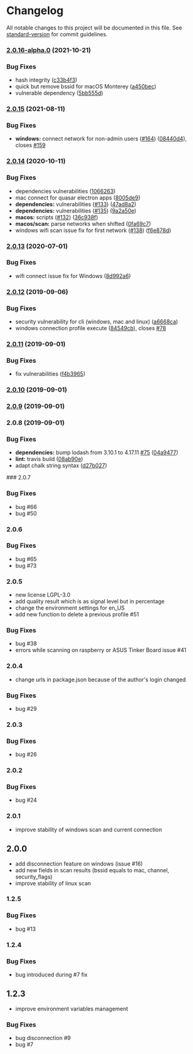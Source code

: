 # Changelog

All notable changes to this project will be documented in this file. See [standard-version](https://github.com/conventional-changelog/standard-version) for commit guidelines.

### [2.0.16-alpha.0](https://github.com/friedrith/node-wifi/compare/v2.0.15...v2.0.16-alpha.0) (2021-10-21)


### Bug Fixes

* hash integrity ([c33b4f3](https://github.com/friedrith/node-wifi/commit/c33b4f3842ff185fcfcbe3abf93178be8d947ed1))
* quick but remove bssid for macOS Monterey ([a450bec](https://github.com/friedrith/node-wifi/commit/a450becd7b29692f0dc7668d9769e5c391193463))
* vulnerable dependency ([5bb555d](https://github.com/friedrith/node-wifi/commit/5bb555dd9f2aca16c5520bdce9a9ec9025f91637))

### [2.0.15](https://github.com/friedrith/node-wifi/compare/v2.0.14...v2.0.15) (2021-08-11)


### Bug Fixes

* **windows:** connect network for non-admin users ([#164](https://github.com/friedrith/node-wifi/issues/164)) ([08440d4](https://github.com/friedrith/node-wifi/commit/08440d4353f40d9229ceb91c6ce9f1e950f32994)), closes [#159](https://github.com/friedrith/node-wifi/issues/159)

### [2.0.14](https://github.com/friedrith/node-wifi/compare/v2.0.13...v2.0.14) (2020-10-11)


### Bug Fixes

* dependencies vulnerabilities ([1066263](https://github.com/friedrith/node-wifi/commit/10662634725a314c5f585a33abf61cff3ea299f9))
* mac connect for quasar electron apps ([8005de9](https://github.com/friedrith/node-wifi/commit/8005de94dd1d0d1220d6fa09a163f97c4a22deda))
* **dependencies:** vulnerabilities ([#133](https://github.com/friedrith/node-wifi/issues/133)) ([47ad8a2](https://github.com/friedrith/node-wifi/commit/47ad8a220e7c691c4195d9d7b89ff204005e3d80))
* **dependencies:** vulnerabilities ([#135](https://github.com/friedrith/node-wifi/issues/135)) ([9a2a50e](https://github.com/friedrith/node-wifi/commit/9a2a50ee9b503d8b6ed78d82f094ab3ea1ecc114))
* **macos:** scripts ([#132](https://github.com/friedrith/node-wifi/issues/132)) ([36c938f](https://github.com/friedrith/node-wifi/commit/36c938f58cf66c377b631d15056d1fe359541b5d))
* **macos/scan:** parse networks when shifted ([0fa69c7](https://github.com/friedrith/node-wifi/commit/0fa69c7aaaca44ea83c4019dab342396e742a581))
* windows wifi scan issue fix for first network ([#138](https://github.com/friedrith/node-wifi/issues/138)) ([f6e878d](https://github.com/friedrith/node-wifi/commit/f6e878d48b91410929c5fe5f0a0ff39e34e50c56))

### [2.0.13](https://github.com/friedrith/node-wifi/compare/v2.0.12...v2.0.13) (2020-07-01)


### Bug Fixes

* wifi connect issue fix for Windows ([8d992a6](https://github.com/friedrith/node-wifi/commit/8d992a6))

### [2.0.12](https://github.com/friedrith/node-wifi/compare/v2.0.11...v2.0.12) (2019-09-06)


### Bug Fixes

* security vulnerability for cli (windows, mac and linux) ([a6668ca](https://github.com/friedrith/node-wifi/commit/a6668ca))
* windows connection profile execute ([84549cb](https://github.com/friedrith/node-wifi/commit/84549cb)), closes [#78](https://github.com/friedrith/node-wifi/issues/78)

### [2.0.11](https://github.com/friedrith/node-wifi/compare/v2.0.10...v2.0.11) (2019-09-01)


### Bug Fixes

* fix vulnerabilities ([f4b3965](https://github.com/friedrith/node-wifi/commit/f4b3965))

### [2.0.10](https://github.com/friedrith/node-wifi/compare/v2.0.8...v2.0.10) (2019-09-01)

### [2.0.9](https://github.com/friedrith/node-wifi/compare/v2.0.8...v2.0.9) (2019-09-01)

### 2.0.8 (2019-09-01)

### Bug Fixes

- **dependencies:** bump lodash from 3.10.1 to 4.17.11 [#75](https://github.com/friedrith/node-wifi/issues/75) ([04a9477](https://github.com/friedrith/node-wifi/commit/04a9477))
- **lint:** travis build ([08ab90e](https://github.com/friedrith/node-wifi/commit/08ab90e))
- adapt chalk string syntax ([d27b027](https://github.com/friedrith/node-wifi/commit/d27b027))

### 2.0.7

### Bug Fixes

- bug #66
- bug #50

### 2.0.6

### Bug Fixes

- bug #65
- bug #73

### 2.0.5

- new license LGPL-3.0
- add quality result which is as signal level but in percentage
- change the environment settings for en_US
- add new function to delete a previous profile #51

### Bug Fixes

- bug #38
- errors while scanning on raspberry or ASUS Tinker Board issue #41

### 2.0.4

- change urls in package.json because of the author's login changed

### Bug Fixes

- bug #29

### 2.0.3

### Bug Fixes

- bug #26

### 2.0.2

### Bug Fixes

- bug #24

### 2.0.1

- improve stability of windows scan and current connection

## 2.0.0

- add disconnection feature on windows (issue #16)
- add new fields in scan results (bssid equals to mac, channel, security_flags)
- improve stability of linux scan

### 1.2.5

### Bug Fixes

- bug #13

### 1.2.4

### Bug Fixes

- bug introduced during #7 fix

## 1.2.3

- improve environment variables management

### Bug Fixes

- bug disconnection #9
- bug #7
